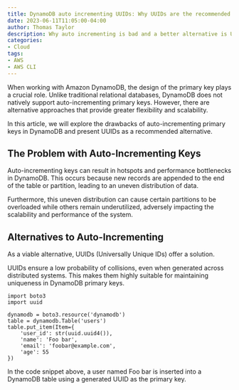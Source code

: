 ```yaml
---
title: DynamoDB auto incrementing UUIDs: Why UUIDs are the recommended choice
date: 2023-06-11T11:05:00-04:00
author: Thomas Taylor
description: Why auto incrementing is bad and a better alternative is UUIDs.
categories:
- Cloud
tags:
- AWS
- AWS CLI
---
```


When working with Amazon DynamoDB, the design of the primary key plays a crucial role. Unlike traditional relational databases, DynamoDB does not natively support auto-incrementing primary keys. However, there are alternative approaches that provide greater flexibility and scalability.

In this article, we will explore the drawbacks of auto-incrementing primary keys in DynamoDB and present UUIDs as a recommended alternative.

## The Problem with Auto-Incrementing Keys

Auto-incrementing keys can result in hotspots and performance bottlenecks in DynamoDB. This occurs because new records are appended to the end of the table or partition, leading to an uneven distribution of data.

Furthermore, this uneven distribution can cause certain partitions to be overloaded while others remain underutilized, adversely impacting the scalability and performance of the system.

## Alternatives to Auto-Incrementing

As a viable alternative, UUIDs (Universally Unique IDs) offer a solution.

UUIDs ensure a low probability of collisions, even when generated across distributed systems. This makes them highly suitable for maintaining uniqueness in DynamoDB primary keys.

```python3
import boto3
import uuid

dynamodb = boto3.resource('dynamodb')
table = dynamodb.Table('users')
table.put_item(Item={
    'user_id': str(uuid.uuid4()),
    'name': 'Foo bar',
    'email': 'foobar@example.com',
    'age': 55 
})
```

In the code snippet above, a user named Foo bar is inserted into a DynamoDB table using a generated UUID as the primary key.
